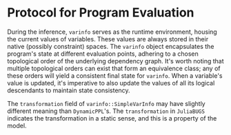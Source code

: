 # Protocol for Program Evaluation 

During the inference, `varinfo` serves as the runtime environment, housing the current values of variables. 
These values are always stored in their native (possibly constraint) spaces. The `varinfo` object encapsulates 
the program's state at different evaluation points, adhering to a chosen topological order of the 
underlying dependency graph. It's worth noting that multiple topological orders can exist that form an 
equivalence class; any of these orders will yield a consistent final state for `varinfo`. When a variable's 
value is updated, it's imperative to also update the values of all its logical descendants to maintain 
state consistency.

The `transformation` field of `varinfo::SimpleVarInfo` may have slightly different meaning than `DynamicPPL`'s. 
The `transformation` in `JuliaBUGS` indicates the transformation in a static sense, and this is a property of the model.